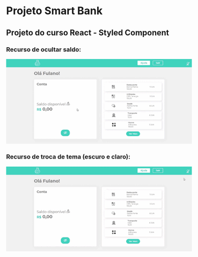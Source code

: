 # Projeto Smart Bank

## Projeto do curso React - Styled Component

### Recurso de ocultar saldo:

![Recurso de ocultar saldo](./readme_info/Video_001.gif)

### Recurso de troca de tema (escuro e claro):

![Recurso de troca de tema (escuro e claro)](./readme_info/Video_002.gif)
